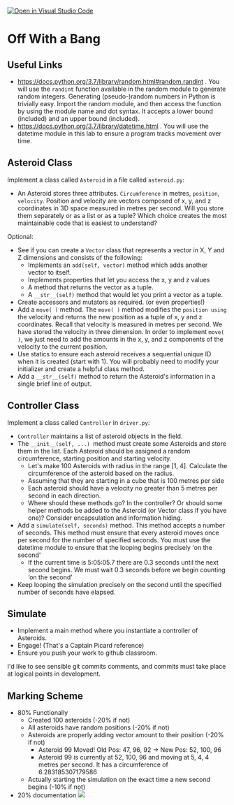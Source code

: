 [![Open in Visual Studio Code](https://classroom.github.com/assets/open-in-vscode-718a45dd9cf7e7f842a935f5ebbe5719a5e09af4491e668f4dbf3b35d5cca122.svg)](https://classroom.github.com/online_ide?assignment_repo_id=13421373&assignment_repo_type=AssignmentRepo)
# Off With a Bang

## Useful Links

- <https://docs.python.org/3.7/library/random.html#random.randint> . You will use the `randint` function available in the random module to generate random integers. Generating (pseudo-)random numbers in Python is trivially easy. Import the random module, and then access the function by using the module name and dot syntax. It accepts a lower bound (included) and an upper bound (included).
- <https://docs.python.org/3.7/library/datetime.html> . You will use the datetime module in this lab to ensure a program tracks movement over time.

## Asteroid Class

Implement a class called `Asteroid` in a file called `asteroid.py`:

- An Asteroid stores three attributes. `Circumference` in metres, `position`, `velocity`. Position and velocity are vectors composed of x, y, and z coordinates in 3D space measured in metres per second. Will you store them separately or as a list or as a tuple? Which choice creates the most maintainable code that is easiest to understand?

Optional:  

- See if you can create a `Vector` class that represents a vector in X, Y and Z dimensions and consists of the following:
  - Implements an `add(self, vector)` method which adds another vector to itself.
  - Implements properties that let you access the x, y and z values
  - A method that returns the vector as a tuple.
  - A `__str__(self)` method that would let you print a vector as a tuple.
- Create accessors and mutators as required. (or even properties!)
- Add a `move( )` method. The `move( )` method modifies the `position using` the velocity and returns the new position as a tuple of x, y and z coordinates. Recall that velocity is measured in metres per second. We have stored the velocity in three dimension. In order to implement `move( )`, we just need to add the amounts in the x, y, and z components of the velocity to the current position.
- Use statics to ensure each asteroid receives a sequential unique ID when it is created (start with 1). You will probably need to modify your initializer and create a helpful class method.
- Add a `__str__(self)` method to return the Asteroid's information in a single brief line of output.

## Controller Class

Implement a class called `Controller` in `driver.py`:

- `Controller` maintains a list of asteroid objects in the field.
- The `__init__(self, ...) `method must create some Asteroids and store them in the list. Each Asteroid should be assigned a random circumference, starting position and starting velocity.
  - Let's make 100 Asteroids with radius in the range [1, 4]. Calculate the circumference of the asteroid based on the radius.
  - Assuming that they are starting in a cube that is 100 metres per side
  - Each asteroid should have a velocity no greater than 5 metres per second in each direction.
  - Where should these methods go? In the controller? Or should some helper methods be added to the Asteroid (or Vector class if you have one)? Consider encapsulation and information hiding.
- Add a `simulate(self, seconds)` method. This method accepts a number of seconds. This method must ensure that every asteroid moves once per second for the number of specified seconds. You must use the datetime module to ensure that the looping begins precisely 'on the second'
  - If the current time is 5:05:05.7 there are 0.3 seconds until the next second begins. We must wait 0.3 seconds before we begin counting ‘on the second’
- Keep looping the simulation precisely on the second until the specified number of seconds have elapsed.

## Simulate

- Implement a main method where you instantiate a controller of Asteroids.
- Engage! (That's a Captain Picard reference)
- Ensure you push your work to github classroom.

I'd like to see sensible git commits comments, and commits must take place at logical points in development.

## Marking Scheme

- 80% Functionally
  - Created 100 asteroids  (-20% if not)
  - All asteroids have random positions (-20% if not)
  - Asteroids are properly adding vector amount to their position (-20% if not)
    - Asteroid 99 Moved! Old Pos: 47, 96, 92 -> New Pos: 52, 100, 96
    - Asteroid 99 is currently at 52, 100, 96 and moving at 5, 4, 4 metres per second. It has a circumference of 6.283185307179586
  - Actually starting the simulation on the exact time a new second begins (-10% if not)
- 20% documentation
![](https://cdn.discordapp.com/attachments/1149469347123830804/1153531168176754728/image.png)
